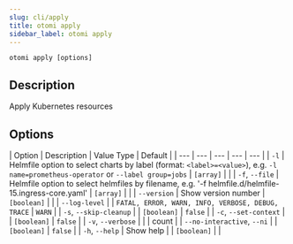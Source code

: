 ```yaml
---
slug: cli/apply
title: otomi apply
sidebar_label: otomi apply
---
```


`otomi apply [options]`

## Description

Apply Kubernetes resources

## Options

| Option | Description | Value Type | Default |
| --- | --- | --- | --- | --- |
| `-l` | Helmfile option to select charts by label (format: `<label>=<value>`), e.g. `-l name=prometheus-operator` or `--label group=jobs` | `[array]` |  |
| `-f`, `--file` | Helmfile option to select helmfiles by filename, e.g. '-f helmfile.d/helmfile-15.ingress-core.yaml' | `[array]` |  |
| `--version` | Show version number | `[boolean]` |  |
| `--log-level` |  | `FATAL, ERROR, WARN, INFO, VERBOSE, DEBUG, TRACE` | `WARN` |
| `-s`, `--skip-cleanup` |  | `[boolean]` | `false` |
| `-c`, `--set-context` |  | `[boolean]` | `false` |
| `-v`, `--verbose` |  |  | count |
| `--no-interactive`, `--ni` |  | `[boolean]` | `false` |
| `-h`, `--help` | Show help |  | `[boolean]` |  |
